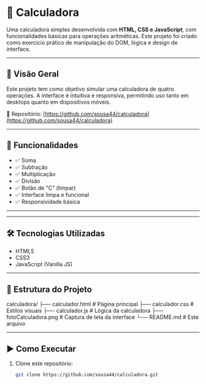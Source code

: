 

# 🧮 Calculadora



Uma calculadora simples desenvolvida com **HTML, CSS e JavaScript**, com funcionalidades básicas para operações aritméticas. Este projeto foi criado como exercício prático de manipulação do DOM, lógica e design de interface.

---

## 🚀 Visão Geral

Este projeto tem como objetivo simular uma calculadora de quatro operações. A interface é intuitiva e responsiva, permitindo uso tanto em desktops quanto em dispositivos móveis.

🔗 Repositório: [https://github.com/sousa44/calculadora](https://github.com/sousa44/calculadora)

---

## 🎯 Funcionalidades

- ✅ Soma
- ✅ Subtração
- ✅ Multiplicação
- ✅ Divisão
- ✅ Botão de "C" (limpar)
- ✅ Interface limpa e funcional
- ✅ Responsividade básica

---



---

## 🛠️ Tecnologias Utilizadas

- HTML5
- CSS3
- JavaScript (Vanilla JS)

---

## 📁 Estrutura do Projeto

calculadora/
├── calculador.html # Página principal
├── calculador.css # Estilos visuais
├── calculador.js # Lógica da calculadora
├── fotoCalculadora.png # Captura de tela da interface
└── README.md # Este arquivo



---

## ▶️ Como Executar

1. Clone este repositório:

   ```bash
   git clone https://github.com/sousa44/calculadora.git
